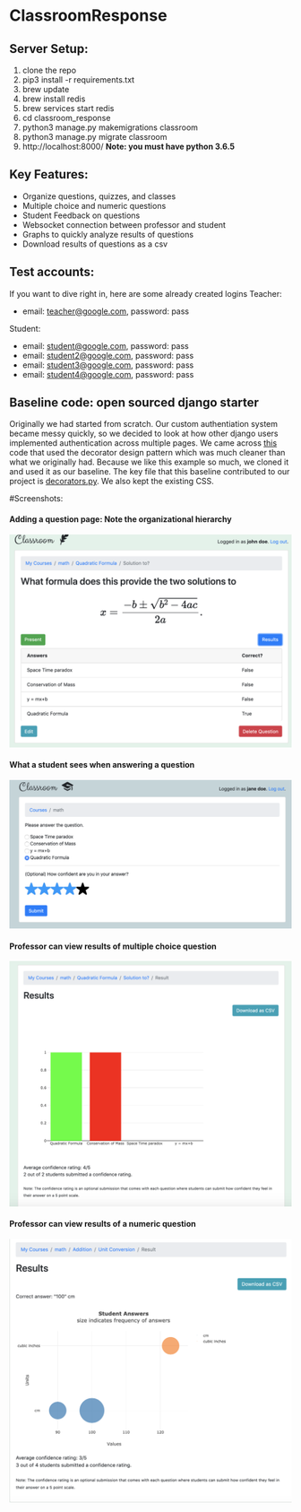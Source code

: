 # ClassroomResponse

## Server Setup:

1. clone the repo
2. pip3 install -r requirements.txt
3. brew update
4. brew install redis
5. brew services start redis
6. cd classroom_response
7. python3 manage.py makemigrations classroom
8. python3 manage.py migrate classroom
9. http://localhost:8000/
**Note: you must have python 3.6.5**

## Key Features:
* Organize questions, quizzes, and classes
* Multiple choice and numeric questions
* Student Feedback on questions
* Websocket connection between professor and student
* Graphs to quickly analyze results of questions
* Download results of questions as a csv

## Test accounts:
If you want to dive right in, here are some already created logins
Teacher:
* email: teacher@google.com, password: pass

Student:
* email: student@google.com, password: pass
* email: student2@google.com, password: pass
* email: student3@google.com, password: pass
* email: student4@google.com, password: pass

## Baseline code: open sourced django starter
Originally we had started from scratch. Our custom authentiation system became messy quickly, so we decided to look at how other django users implemented authentication across multiple pages. We came across [this](https://github.com/sibtc/django-multiple-user-types-example/) code that used the decorator design pattern which was much cleaner than what we originally had. Because we like this example so much, we cloned it and used it as our baseline. The key file that this baseline contributed to our project is [decorators.py](https://github.com/jonghoonlee98/ClassroomResponse/blob/master/classroom_response/classroom/decorators.py). We also kept the existing CSS.

#Screenshots:
#### Adding a question page: Note the organizational hierarchy
![Add Question displaying organizational hierarchy](https://github.com/jonghoonlee98/ClassroomResponse/blob/master/Images/present_question.png)
#### What a student sees when answering a question
![What a student sees when answering a question](https://github.com/jonghoonlee98/ClassroomResponse/blob/master/Images/student_answer.png)
#### Professor can view results of multiple choice question
![What a professor sees when viewing the results of a multiple choice question](https://github.com/jonghoonlee98/ClassroomResponse/blob/master/Images/mc_result.png)
#### Professor can view results of a numeric question
![What a professor sees when viewing the results of a numeric question](https://github.com/jonghoonlee98/ClassroomResponse/blob/master/Images/numeric_result.png)


